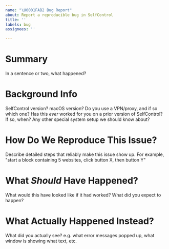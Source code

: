 ```yaml
---
name: "\U0001FAB2 Bug Report"
about: Report a reproducible bug in SelfControl
title: ''
labels: bug
assignees: ''

---
```


# Summary

In a sentence or two, what happened?

# Background Info

SelfControl version? 
macOS version? 
Do you use a VPN/proxy, and if so which one? 
Has this _ever_ worked for you on a prior version of SelfControl? If so, when?
Any other special system setup we should know about?

# How Do We Reproduce This Issue?

Describe detailed steps that reliably make this issue show up. For example, "start a block containing 5 websites, click button X, then button Y"

# What _Should_ Have Happened?

What would this have looked like if it had worked? What did you expect to happen?

# What Actually Happened Instead?

What did you actually see? e.g. what error messages popped up, what window is showing what text, etc.
